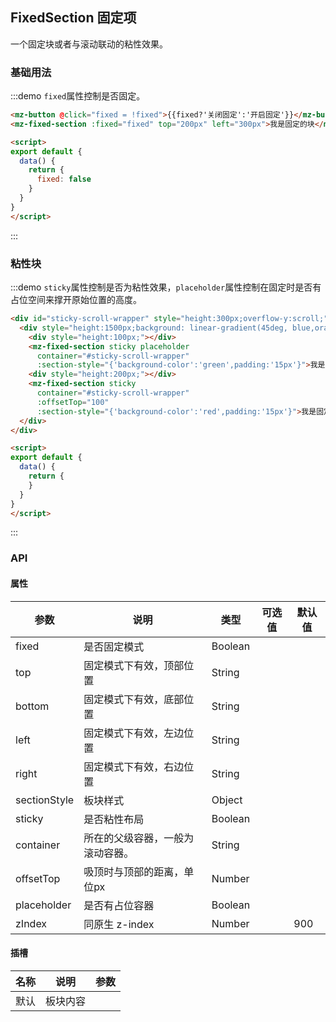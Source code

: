 ## FixedSection 固定项

一个固定块或者与滚动联动的粘性效果。

### 基础用法
:::demo `fixed`属性控制是否固定。
```html
<mz-button @click="fixed = !fixed">{{fixed?'关闭固定':'开启固定'}}</mz-button>
<mz-fixed-section :fixed="fixed" top="200px" left="300px">我是固定的块</mz-fixed-section>

<script>
export default {
  data() {
    return {
      fixed: false
    }
  }
}
</script>
```
:::

### 粘性块
:::demo `sticky`属性控制是否为粘性效果，`placeholder`属性控制在固定时是否有占位空间来撑开原始位置的高度。
```html
<div id="sticky-scroll-wrapper" style="height:300px;overflow-y:scroll;">
  <div style="height:1500px;background: linear-gradient(45deg, blue,orange, yellow);">
    <div style="height:100px;"></div>
    <mz-fixed-section sticky placeholder
      container="#sticky-scroll-wrapper"
      :section-style="{'background-color':'green',padding:'15px'}">我是固定的块</mz-fixed-section>
    <div style="height:200px;"></div>
    <mz-fixed-section sticky 
      container="#sticky-scroll-wrapper"
      :offsetTop="100"
      :section-style="{'background-color':'red',padding:'15px'}">我是固定的块距离顶部100px时固定</mz-fixed-section>
  </div>
</div>

<script>
export default {
  data() {
    return {
    }
  }
}
</script>
```
:::

### API 

#### 属性

| 参数 | 说明 | 类型 | 可选值 |默认值|
| --- | --- | --- | --- |---|
|fixed|是否固定模式|Boolean|||
|top|固定模式下有效，顶部位置|String|||
|bottom|固定模式下有效，底部位置|String|||
|left|固定模式下有效，左边位置|String|||
|right|固定模式下有效，右边位置|String|||
|sectionStyle|板块样式|Object|||
|sticky|是否粘性布局|Boolean|||
|container|所在的父级容器，一般为滚动容器。|String|||
|offsetTop|吸顶时与顶部的距离，单位px|Number|||
|placeholder|是否有占位容器|Boolean|||
|zIndex|同原生 z-index|Number||900|
#### 插槽

| 名称 | 说明 | 参数 |
| --- | --- | --- |
|默认|板块内容||

